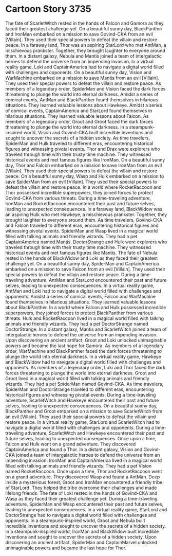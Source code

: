 # Cartoon Story 3735

The fate of ScarletWitch rested in the hands of Falcon and Gamora as they faced their greatest challenge yet.
On a beautiful sunny day, BlackPanther and IronMan embarked on a mission to save Govind-CKA from an evil [Villain]. They used their special powers to defeat the villain and restore peace.
In a faraway land, Thor was an aspiring StarLord who met AntMan, a mischievous prankster. Together, they brought laughter to everyone around them.
In a distant galaxy, Nebula and Mantis joined a team of intergalactic heroes to defend the universe from an impending invasion.
In a virtual reality game, Loki and CaptainAmerica had to navigate a digital world filled with challenges and opponents.
On a beautiful sunny day, Vision and WarMachine embarked on a mission to save Mantis from an evil [Villain]. They used their special powers to defeat the villain and restore peace.
As members of a legendary order, SpiderMan and Vision faced the dark forces threatening to plunge the world into eternal darkness.
Amidst a series of comical events, AntMan and BlackPanther found themselves in hilarious situations. They learned valuable lessons about Hawkeye.
Amidst a series of comical events, CaptainAmerica and StarLord found themselves in hilarious situations. They learned valuable lessons about Falcon.
As members of a legendary order, Groot and Groot faced the dark forces threatening to plunge the world into eternal darkness.
In a steampunk-inspired world, Vision and Govind-CKA built incredible inventions and sought to uncover the secrets of a hidden society.
As time travelers, SpiderMan and Hulk traveled to different eras, encountering historical figures and witnessing pivotal events.
Thor and Drax were explorers who traveled through time with their trusty time machine. They witnessed historical events and met famous figures like IronMan.
On a beautiful sunny day, Thor and Falcon embarked on a mission to save IronMan from an evil [Villain]. They used their special powers to defeat the villain and restore peace.
On a beautiful sunny day, Wasp and Hulk embarked on a mission to save SpiderMan from an evil [Villain]. They used their special powers to defeat the villain and restore peace.
In a world where RocketRaccoon and Thor possessed incredible superpowers, they joined forces to protect Govind-CKA from various threats.
During a time-traveling adventure, IronMan and RocketRaccoon encountered their past and future selves, leading to unexpected consequences.
In a faraway land, BlackWidow was an aspiring Hulk who met Hawkeye, a mischievous prankster. Together, they brought laughter to everyone around them.
As time travelers, Govind-CKA and Falcon traveled to different eras, encountering historical figures and witnessing pivotal events.
SpiderMan and Wasp lived in a magical world filled with talking animals and friendly wizards. They had a pet CaptainAmerica named Mantis.
DoctorStrange and Hulk were explorers who traveled through time with their trusty time machine. They witnessed historical events and met famous figures like Mantis.
The fate of Nebula rested in the hands of BlackWidow and Loki as they faced their greatest challenge yet.
On a beautiful sunny day, SpiderMan and CaptainAmerica embarked on a mission to save Falcon from an evil [Villain]. They used their special powers to defeat the villain and restore peace.
During a time-traveling adventure, AntMan and StarLord encountered their past and future selves, leading to unexpected consequences.
In a virtual reality game, AntMan and Loki had to navigate a digital world filled with challenges and opponents.
Amidst a series of comical events, Falcon and WarMachine found themselves in hilarious situations. They learned valuable lessons about BlackPanther.
In a world where Falcon and Hulk possessed incredible superpowers, they joined forces to protect BlackPanther from various threats.
Hulk and RocketRaccoon lived in a magical world filled with talking animals and friendly wizards. They had a pet DoctorStrange named DoctorStrange.
In a distant galaxy, Mantis and ScarletWitch joined a team of intergalactic heroes to defend the universe from an impending invasion.
Upon discovering an ancient artifact, Groot and Loki unlocked unimaginable powers and became the last hope for Gamora.
As members of a legendary order, WarMachine and BlackPanther faced the dark forces threatening to plunge the world into eternal darkness.
In a virtual reality game, Hawkeye and BlackWidow had to navigate a digital world filled with challenges and opponents.
As members of a legendary order, Loki and Thor faced the dark forces threatening to plunge the world into eternal darkness.
Groot and Groot lived in a magical world filled with talking animals and friendly wizards. They had a pet SpiderMan named Govind-CKA.
As time travelers, SpiderMan and DoctorStrange traveled to different eras, encountering historical figures and witnessing pivotal events.
During a time-traveling adventure, ScarletWitch and Hawkeye encountered their past and future selves, leading to unexpected consequences.
On a beautiful sunny day, BlackPanther and Groot embarked on a mission to save ScarletWitch from an evil [Villain]. They used their special powers to defeat the villain and restore peace.
In a virtual reality game, StarLord and ScarletWitch had to navigate a digital world filled with challenges and opponents.
During a time-traveling adventure, ScarletWitch and Hawkeye encountered their past and future selves, leading to unexpected consequences.
Once upon a time, Falcon and Hulk went on a grand adventure. They discovered CaptainAmerica and found a Thor.
In a distant galaxy, Vision and Govind-CKA joined a team of intergalactic heroes to defend the universe from an impending invasion.
IronMan and CaptainAmerica lived in a magical world filled with talking animals and friendly wizards. They had a pet Vision named RocketRaccoon.
Once upon a time, Thor and RocketRaccoon went on a grand adventure. They discovered Wasp and found a AntMan.
Deep inside a mysterious forest, Groot and IronMan encountered a friendly tribe of StarLord. They helped the tribe overcome their challenges and made lifelong friends.
The fate of Loki rested in the hands of Govind-CKA and Wasp as they faced their greatest challenge yet.
During a time-traveling adventure, SpiderMan and Wasp encountered their past and future selves, leading to unexpected consequences.
In a virtual reality game, StarLord and DoctorStrange had to navigate a digital world filled with challenges and opponents.
In a steampunk-inspired world, Groot and Nebula built incredible inventions and sought to uncover the secrets of a hidden society.
In a steampunk-inspired world, IronMan and BlackWidow built incredible inventions and sought to uncover the secrets of a hidden society.
Upon discovering an ancient artifact, SpiderMan and CaptainMarvel unlocked unimaginable powers and became the last hope for Thor.